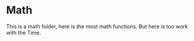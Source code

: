 # Math

This is a math folder, here is the most math functions. But here is too work with the Time.
